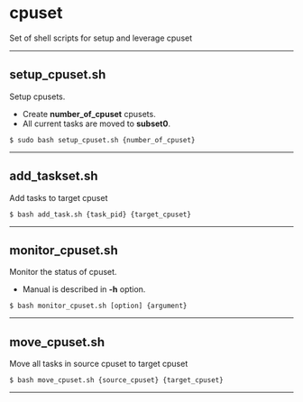 # cpuset
Set of shell scripts for setup and leverage cpuset

---
## setup_cpuset.sh
Setup cpusets.
- Create **number_of_cpuset** cpusets.
- All current tasks are moved to **subset0**.
```
$ sudo bash setup_cpuset.sh {number_of_cpuset}
```
---
## add_taskset.sh
Add tasks to target cpuset
```
$ bash add_task.sh {task_pid} {target_cpuset}
```
---
## monitor_cpuset.sh
Monitor the status of cpuset.
- Manual is described in **-h** option.
```
$ bash monitor_cpuset.sh [option] {argument}
```
---
## move_cpuset.sh
Move all tasks in source cpuset to target cpuset
```
$ bash move_cpuset.sh {source_cpuset} {target_cpuset}
```
---



